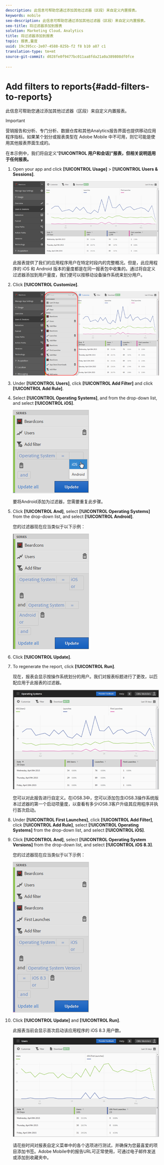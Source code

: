 ```yaml
---
description: 此信息可帮助您通过添加其他过滤器（区段）来自定义内置报表。
keywords: mobile
seo-description: 此信息可帮助您通过添加其他过滤器（区段）来自定义内置报表。
seo-title: 将过滤器添加到报表
solution: Marketing Cloud，Analytics
title: 将过滤器添加到报表
topic: 报表,量度
uuid: 19c395cc-2e07-4588-825b-f2 f8 b10 a87 c1
translation-type: tm+mt
source-git-commit: d028fe0f9477bc011aa8fda21a0a389808df0fce

---
```



# Add filters to reports{#add-filters-to-reports}

此信息可帮助您通过添加其他过滤器（区段）来自定义内置报表。

>[!IMPORTANT]
>
>营销报告和分析、专门分析、数据仓库和其他Analytics报告界面也提供移动应用程序指标。如果某个划分或报表类型在 Adobe Mobile 中不可用，则它可能是使用其他报表界面生成的。

在本示例中，我们将自定义“**[!UICONTROL 用户和会话]”报表，但相关说明适用于任何报表。**

1. Open your app and click **[!UICONTROL Usage]** &gt; **[!UICONTROL Users &amp; Sessions]**.

   ![](assets/customize1.png)

   此报表提供了我们的应用程序用户在特定时段内的完整概况。但是，此应用程序的 iOS 和 Android 版本的量度都是在同一报表包中收集的。通过将自定义过滤器添加到用户量度，我们便可以按移动设备操作系统来划分用户。

1. Click **[!UICONTROL Customize]**.

   ![](assets/customize2.png)

1. Under **[!UICONTROL Users]**, click **[!UICONTROL Add Filter]** and click **[!UICONTROL Add Rule]**.

1. Select **[!UICONTROL Operating Systems]**, and from the drop-down list, and select **[!UICONTROL iOS]**.

   ![](assets/customize3.png)

   要将Android添加为过滤器，您需要重复此步骤。

1. Click **[!UICONTROL And]**, select **[!UICONTROL Operating Systems]** from the drop-down list, and select **[!UICONTROL Android]**.

   您的过滤器现在应当类似于以下示例：

   ![](assets/customize4.png)

1. Click **[!UICONTROL Update]**.
1. To regenerate the report, click **[!UICONTROL Run]**.

   现在，报表会显示按操作系统划分的用户。我们对报表标题进行了更改，以匹配应用于此报表的过滤器。

   ![](assets/customize5.png)

   您可以对此报告进行自定义。在iOS8.3中，您可以添加包含iOS8.3操作系统版本过滤器的第一个启动项量度，以查看有多少iOS8.3客户升级其应用程序并执行首次启动。
1. Under **[!UICONTROL First Launches]**, click **[!UICONTROL Add Filter]**, click **[!UICONTROL Add Rule]**, select **[!UICONTROL Operating Systems]** from the drop-down list, and select **[!UICONTROL iOS]**.
1. Click **[!UICONTROL And]**, select **[!UICONTROL Operating System Versions]** from the drop-down list, and select **[!UICONTROL iOS 8.3]**.

   您的过滤器现在应当类似于以下示例：

   ![](assets/customize6.png)

1. Click **[!UICONTROL Update]** and **[!UICONTROL Run]**.

   此报表当前会显示首次启动该应用程序的 iOS 8.3 用户数。

   ![](assets/customize7.png)

   请花些时间对报表自定义菜单中的各个选项进行测试，并确保为您最喜爱的项目添加书签。Adobe Mobile中的报告URL可正常使用，可通过电子邮件发送或添加到收藏夹中。
